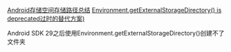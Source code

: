 [Android存储空间存储路径总结](https://blog.csdn.net/hxl517116279/article/details/90607250) 
[Environment.getExternalStorageDirectory() is deprecated过时的替代方案)](https://blog.csdn.net/shving/article/details/101057082) 

Android SDK 29之后使用Environment.getExternalStorageDirectory()创建不了文件夹
